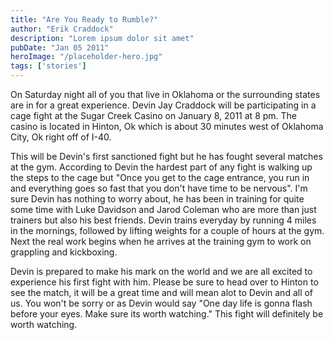 ```yaml
---
title: "Are You Ready to Rumble?"
author: "Erik Craddock"
description: "Lorem ipsum dolor sit amet"
pubDate: "Jan 05 2011"
heroImage: "/placeholder-hero.jpg"
tags: ['stories']
---
```

On Saturday night all of you that live in Oklahoma or the surrounding states are in for a great experience. Devin Jay Craddock will be participating in a cage fight at the Sugar Creek Casino on January 8, 2011 at 8 pm. The casino is located in Hinton, Ok which is about 30 minutes west of Oklahoma City, Ok right off of I-40.

This will be Devin's first sanctioned fight but he has fought several matches at the gym. According to Devin the hardest part of any fight is walking up the steps to the cage but "Once you get to the cage entrance, you run in and everything goes so fast that you don't have time to be nervous". I'm sure Devin has nothing to worry about, he has been in training for quite some time with Luke Davidson and Jarod Coleman who are more than just trainers but also his best friends. Devin trains everyday by running 4 miles in the mornings, followed by lifting weights for a couple of hours at the gym. Next the real work begins when he arrives at the training gym to work on grappling and kickboxing.

Devin is prepared to make his mark on the world and we are all excited to experience his first fight with him. Please be sure to head over to Hinton to see the match, it will be a great time and will mean alot to Devin and all of us. You won't be sorry or as Devin would say "One day life is gonna flash before your eyes. Make sure its worth watching." This fight will definitely be worth watching.
